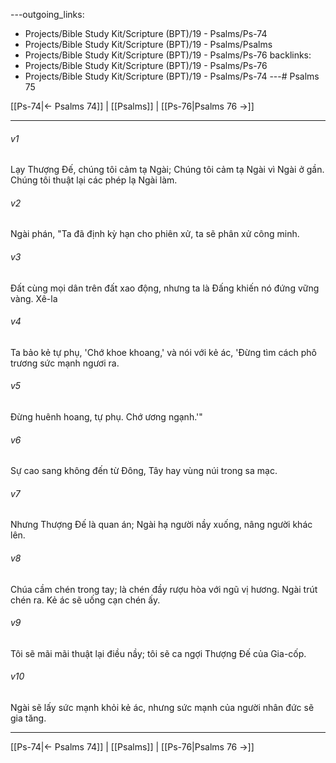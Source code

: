 ---outgoing_links:
  - Projects/Bible Study Kit/Scripture (BPT)/19 - Psalms/Ps-74
  - Projects/Bible Study Kit/Scripture (BPT)/19 - Psalms/Psalms
  - Projects/Bible Study Kit/Scripture (BPT)/19 - Psalms/Ps-76
backlinks:
  - Projects/Bible Study Kit/Scripture (BPT)/19 - Psalms/Ps-76
  - Projects/Bible Study Kit/Scripture (BPT)/19 - Psalms/Ps-74
---# Psalms 75

[[Ps-74|← Psalms 74]] | [[Psalms]] | [[Ps-76|Psalms 76 →]]
***



###### v1 
Lạy Thượng Đế, chúng tôi cảm tạ Ngài; Chúng tôi cảm tạ Ngài vì Ngài ở gần. Chúng tôi thuật lại các phép lạ Ngài làm. 

###### v2 
Ngài phán, "Ta đã định kỳ hạn cho phiên xử, ta sẽ phân xử công minh. 

###### v3 
Đất cùng mọi dân trên đất xao động, nhưng ta là Đấng khiến nó đứng vững vàng. Xê-la 

###### v4 
Ta bảo kẻ tự phụ, 'Chớ khoe khoang,' và nói với kẻ ác, 'Đừng tìm cách phô trương sức mạnh ngươi ra. 

###### v5 
Đừng huênh hoang, tự phụ. Chớ ương ngạnh.'" 

###### v6 
Sự cao sang không đến từ Đông, Tây hay vùng núi trong sa mạc. 

###### v7 
Nhưng Thượng Đế là quan án; Ngài hạ người nầy xuống, nâng người khác lên. 

###### v8 
Chúa cầm chén trong tay; là chén đầy rượu hòa với ngũ vị hương. Ngài trút chén ra. Kẻ ác sẽ uống cạn chén ấy. 

###### v9 
Tôi sẽ mãi mãi thuật lại điều nầy; tôi sẽ ca ngợi Thượng Đế của Gia-cốp. 

###### v10 
Ngài sẽ lấy sức mạnh khỏi kẻ ác, nhưng sức mạnh của người nhân đức sẽ gia tăng.

***
[[Ps-74|← Psalms 74]] | [[Psalms]] | [[Ps-76|Psalms 76 →]]
